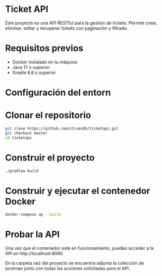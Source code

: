 # Ticket API

Este proyecto es una API RESTful para la gestión de tickets. Permite crear, eliminar, editar y recuperar tickets con paginación y filtrado.

# Requisitos previos

- Docker instalado en tu máquina
- Java 17 o superior
- Gradle 8.8 o superior

# Configuración del entorn

# Clonar el repositorio

```bash
git clone https://github.com/stivendk/ticketapi.git
git checkout master
cd ticketapi
```

# Construir el proyecto
```bash
./gradlew build
```

# Construir y ejecutar el contenedor Docker
```bash
docker-compose up --build
```

# Probar la API
Una vez que el contenedor esté en funcionamiento, puedes acceder a la API en http://localhost:8080.

En la carpeta raiz del proyecto se encuentra adjunta la colección de postman junto con todas las acciones solicitadas para el API.

